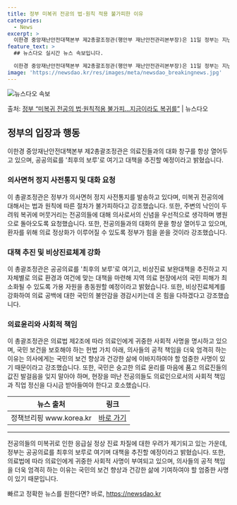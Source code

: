 ```yaml
---
title: 정부 미복귀 전공의 법·원칙 적용 불가피한 이유
categories:
  - News
excerpt: >
  이한경 중앙재난안전대책본부 제2총괄조정관(행안부 재난안전관리본부장)은 11일 정부는 지난주부터 의사면허 정지…
feature_text: >
  ## 뉴스다오 실시간 뉴스 속보입니다.

  이한경 중앙재난안전대책본부 제2총괄조정관(행안부 재난안전관리본부장)은 11일 정부는 지난주부터 의사면허 정지…
image: 'https://newsdao.kr/res/images/meta/newsdao_breakingnews.jpg'
---
```


![뉴스다오 속보](https://newsdao.kr/res/images/meta/newsdao_breakingnews.jpg)

<p>출처: <a href="https://newsdao.kr/3312" rel="dofollow">정부 “미복귀 전공의 법·원칙적용 불가피…지금이라도 복귀를”</a> | 뉴스다오</p>

<h2 data-ke-size="size26">정부의 입장과 행동</h2>
<p data-ke-size="size16">이한경 중앙재난안전대책본부 제2총괄조정관은 의료진들과의 대화 창구를 항상 열어두고 있으며, 공공의료를 '최후의 보루'로 여기고 대책을 추진할 예정이라고 밝혔습니다.</p>

<h3>의사면허 정지 사전통지 및 대화 요청</h3>
<p data-ke-size="size16">이 총괄조정관은 정부가 의사면허 정지 사전통지를 발송하고 있다며, 미복귀 전공의에 대해서는 법과 원칙에 따른 절차가 불가피하다고 강조했습니다. 또한, 주변의 낙인이 두려워 복귀에 머뭇거리는 전공의들에 대해 의사로서의 신념을 우선적으로 생각하며 병원으로 돌아오도록 요청했습니다. 또한, 전공의들과의 대화의 문을 항상 열어두고 있으며, 환자를 위해 의료 정상화가 이루어질 수 있도록 정부가 힘을 쏟을 것이라 강조했습니다.</p>

<h3>대책 추진 및 비상진료체계 강화</h3>
<p data-ke-size="size16">이 총괄조정관은 공공의료를 '최후의 보루'로 여기고, 비상진료 보완대책을 추진하고 지자체별로 의료 환경과 여건에 맞는 대책을 마련해 지역 의료 현장에서의 국민 피해가 최소화될 수 있도록 가용 자원을 총동원할 예정이라고 밝혔습니다. 또한, 비상진료체계를 강화하여 의료 공백에 대한 국민의 불안감을 경감시키는데 온 힘을 다하겠다고 강조했습니다.</p>

<h3>의료윤리와 사회적 책임</h3>
<p data-ke-size="size16">이 총괄조정관은 의료법 제2조에 따라 의료인에게 귀중한 사회적 사명을 명시하고 있으며, 국민 보건을 보호해야 하는 헌법 가치 아래, 의사들의 공적 책임을 더욱 엄격히 하는 이유는 의사에게는 국민의 보건 향상과 건강한 삶에 이바지하여야 할 엄중한 사명이 있기 때문이라고 강조했습니다. 또한, 국민은 숭고한 의료 윤리를 마음에 품고 의료진들의 값진 발걸음을 잊지 말아야 하며, 현장을 떠난 전공의들도 의료인으로서의 사회적 책임과 직업 정신을 다시금 받아들여야 한다고 호소했습니다.</p>

<table>
    <thead>
        <tr>
            <th>뉴스 출처</th>
            <th>링크</th>
        </tr>
    </thead>
    <tbody>
        <tr>
            <td>정책브리핑 www.korea.kr</td>
            <td><a href="https://www.korea.kr">바로 가기</a></td>
        </tr>
    </tbody>
</table>

<hr>

<p data-ke-size="size16">전공의들의 미복귀로 인한 응급실 정상 진료 차질에 대한 우려가 제기되고 있는 가운데, 정부는 공공의료를 최후의 보루로 여기며 대책을 추진할 예정이라고 밝혔습니다. 또한, 의료법에 따라 의료인에게 귀중한 사회적 사명이 부여되고 있으며, 의사들의 공적 책임을 더욱 엄격히 하는 이유는 국민의 보건 향상과 건강한 삶에 기여하여야 할 엄중한 사명이 있기 때문입니다.</p> 

빠르고 정확한 뉴스를 원한다면? 바로, <a href="https://newsdao.kr" rel="dofollow">https://newsdao.kr</a>


